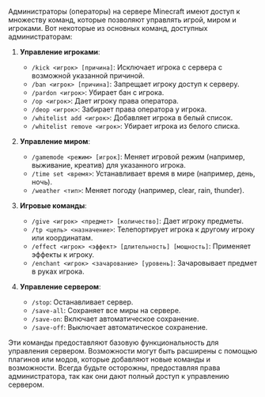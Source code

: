 
Администраторы (операторы) на сервере Minecraft имеют доступ к множеству команд, которые позволяют управлять игрой, миром и игроками. Вот некоторые из основных команд, доступных администраторам:

1. **Управление игроками**:
   - `/kick <игрок> [причина]`: Исключает игрока с сервера с возможной указанной причиной.
   - `/ban <игрок> [причина]`: Запрещает игроку доступ к серверу.
   - `/pardon <игрок>`: Убирает бан с игрока.
   - `/op <игрок>`: Дает игроку права оператора.
   - `/deop <игрок>`: Забирает права оператора у игрока.
   - `/whitelist add <игрок>`: Добавляет игрока в белый список.
   - `/whitelist remove <игрок>`: Убирает игрока из белого списка.

2. **Управление миром**:
   - `/gamemode <режим> [игрок]`: Меняет игровой режим (например, выживание, креатив) для указанного игрока.
   - `/time set <время>`: Устанавливает время в мире (например, день, ночь).
   - `/weather <тип>`: Меняет погоду (например, clear, rain, thunder).

3. **Игровые команды**:
   - `/give <игрок> <предмет> [количество]`: Дает игроку предметы.
   - `/tp <цель> <назначение>`: Телепортирует игрока к другому игроку или координатам.
   - `/effect <игрок> <эффект> [длительность] [мощность]`: Применяет эффекты к игроку.
   - `/enchant <игрок> <зачарование> [уровень]`: Зачаровывает предмет в руках игрока.

4. **Управление сервером**:
   - `/stop`: Останавливает сервер.
   - `/save-all`: Сохраняет все миры на сервере.
   - `/save-on`: Включает автоматическое сохранение.
   - `/save-off`: Выключает автоматическое сохранение.

Эти команды предоставляют базовую функциональность для управления сервером. Возможности могут быть расширены с помощью плагинов или модов, которые добавляют новые команды и возможности. Всегда будьте осторожны, предоставляя права администратора, так как они дают полный доступ к управлению сервером.